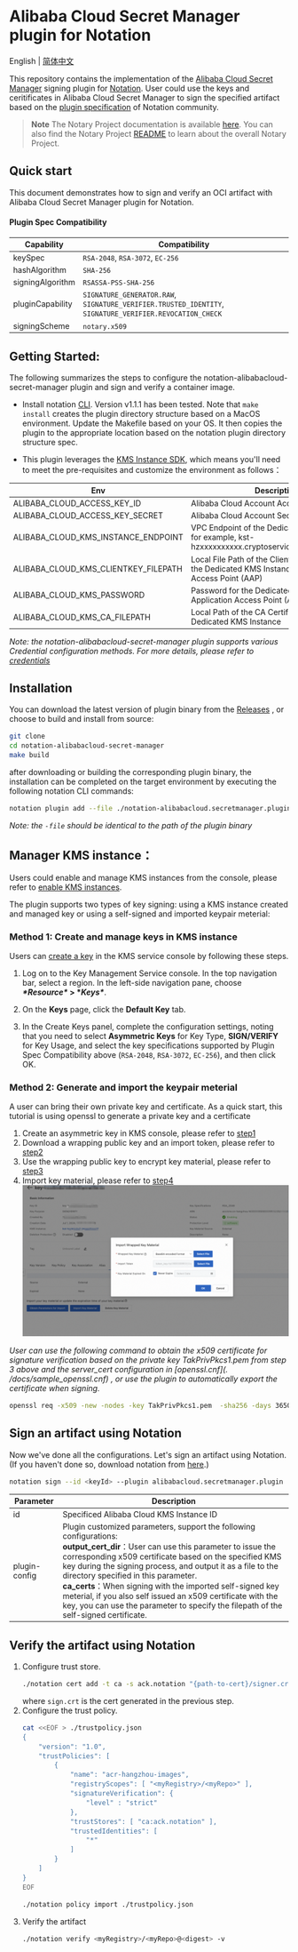 # Alibaba Cloud Secret Manager plugin for Notation

English | [简体中文](./README-zh_CN.md)

This repository contains the implementation of the [Alibaba Cloud Secret Manager](https://www.alibabacloud.com/help/en/kms/support/overview-6) signing plugin for [Notation](https://notaryproject.dev/). User could use the keys and ceritificates in Alibaba Cloud Secret Manager to sign the specified artifact based on the [plugin specification](https://github.com/notaryproject/specifications/blob/main/specs/plugin-extensibility.md) of Notation community.

> **Note** The Notary Project documentation is available [here](https://notaryproject.dev/docs/). You can also find the Notary Project [README](https://github.com/notaryproject/.github/blob/main/README.md) to learn about the overall Notary Project.



## Quick start

This document demonstrates how to sign and verify an OCI artifact with Alibaba Cloud Secret Manager plugin for Notation.


#### Plugin Spec Compatibility

| Capability       | Compatibility                                                |
| ---------------- | ------------------------------------------------------------ |
| keySpec          | `RSA-2048`, `RSA-3072`, `EC-256`                             |
| hashAlgorithm    | `SHA-256`                                                    |
| signingAlgorithm | `RSASSA-PSS-SHA-256`                                         |
| pluginCapability | `SIGNATURE_GENERATOR.RAW`, `SIGNATURE_VERIFIER.TRUSTED_IDENTITY`, `SIGNATURE_VERIFIER.REVOCATION_CHECK` |
| signingScheme    | `notary.x509`                                                |



## Getting Started:

The following summarizes the steps to configure the notation-alibabacloud-secret-manager plugin and sign and verify a container image.

- Install notation [CLI](https://github.com/notaryproject/notation/releases/tag/v1.1.1). Version v1.1.1 has been tested. Note that `make install` creates the plugin directory structure based on a MacOS environment. Update the Makefile based on your OS. It then copies the plugin to the appropriate location based on the notation plugin directory structure spec.

- This plugin leverages the [KMS Instance SDK](https://www.alibabacloud.com/help/en/kms/developer-reference/kms-instance-sdk-for-go/), which means you'll need to meet the pre-requisites and customize the environment as follows：

| Env                                  | Description                                                  |
| ------------------------------------ | ------------------------------------------------------------ |
| ALIBABA_CLOUD_ACCESS_KEY_ID          | Alibaba Cloud Account Access Key ID                          |
| ALIBABA_CLOUD_ACCESS_KEY_SECRET      | Alibaba Cloud Account Secret Access Key                      |
| ALIBABA_CLOUD_KMS_INSTANCE_ENDPOINT  | VPC Endpoint of the Dedicated KMS Instance, for example, kst-hzxxxxxxxxxx.cryptoservice.kms.aliyuncs.com |
| ALIBABA_CLOUD_KMS_CLIENTKEY_FILEPATH | Local File Path of the ClientKey Credential for the Dedicated KMS Instance Application Access Point (AAP) |
| ALIBABA_CLOUD_KMS_PASSWORD           | Password for the Dedicated KMS Instance Application Access Point (AAP) |
| ALIBABA_CLOUD_KMS_CA_FILEPATH        | Local Path of the CA Certificate for the Dedicated KMS Instance |

*Note: the notation-alibabacloud-secret-manager plugin supports various Credential configuration methods. For more details, please refer to [credentials](https://aliyuncontainerservice.github.io/ack-ram-tool/#credentials)*

## Installation

You can download the latest version of plugin binary from the [Releases](https://github.com/AliyunContainerService/notation-alibabacloud-secret-manager/releases) , or choose to build and install from source:

```bash
git clone
cd notation-alibabacloud-secret-manager
make build
```


after downloading or building the corresponding plugin binary, the installation can be completed on the target environment by executing the following notation CLI commands:

```bash
notation plugin add --file ./notation-alibabacloud.secretmanager.plugin
```

*Note: the `-file`  should be identical to the path of the plugin binary*



## Manager KMS instance：

Users could enable and manage KMS instances from the console, please refer to  [enable KMS instances](https://www.alibabacloud.com/help/en/kms/key-management-service/user-guide/manage-kms-instances#section-yal-idg-c4y).

The plugin supports two types of key signing: using a KMS instance created and managed key or using a self-signed and imported keypair meterial:

### Method 1: Create and manage keys in KMS instance

Users can [create a key](https://help.aliyun.com/en/kms/key-management-service/user-guide/manage-keys-2) in the KMS service console by following these steps.

1. Log on to the Key Management Service console. In the top navigation bar, select a region. In the left-side navigation pane, choose ***\*Resource\** > \**Keys\****.

2. On the **Keys** page, click the **Default Key** tab.

3. In the Create Keys panel, complete the configuration settings, noting that you need to select **Asymmetric Keys** for Key Type, **SIGN/VERIFY** for Key Usage,  and select the key specifications supported by Plugin Spec Compatibility above (`RSA-2048`, `RSA-3072`, `EC-256`), and then click OK.



### Method 2:  Generate and import the keypair meterial

A user can bring their own private key and certificate. As a quick start, this tutorial is using openssl to generate a private key and a certificate

1. Create an asymmetric key in KMS console, please refer to [step1](https://www.alibabacloud.com/help/en/kms/user-guide/import-key-material-into-an-asymmetric-key#p-qcf-3d4-pel)
2. Download a wrapping public key and an import token, please refer to [step2](https://www.alibabacloud.com/help/en/kms/user-guide/import-key-material-into-an-asymmetric-key#p-f9p-n7u-88m)
3. Use the wrapping public key to encrypt key material, please refer to [step3](https://www.alibabacloud.com/help/en/kms/user-guide/import-key-material-into-an-asymmetric-key#p-jar-kxa-iun)
4. Import key material, please refer to [step4](https://www.alibabacloud.com/help/en/kms/user-guide/import-key-material-into-an-asymmetric-key#p-j5c-vp9-9vd)
   ![](./docs/import_key.png)

*User can use the following command to obtain the x509 certificate for signature verification based on the private key TakPrivPkcs1.pem from step 3 above and the server_cert configuration in [openssl.cnf](. /docs/sample_openssl.cnf) , or use the plugin to automatically export the certificate when signing.*

```bash
openssl req -x509 -new -nodes -key TakPrivPkcs1.pem  -sha256 -days 3650 -out sign.crt -config openssl.cnf -extensions server_cert
```



## Sign an artifact using Notation

Now we've done all the configurations. Let's sign an artifact using Notation. (If you haven't done so, download notation from [here](https://github.com/notaryproject/notation/releases).)
```bash
notation sign --id <keyId> --plugin alibabacloud.secretmanager.plugin  <myRegistry>/<myRepo>@<digest> --plugin-config output_cert_dir=<dirPath>
```


| Parameter     | Description                                                                                                                                                                                                                                                                                                                                                                                                                                                                                                                               |
| ------------- |-------------------------------------------------------------------------------------------------------------------------------------------------------------------------------------------------------------------------------------------------------------------------------------------------------------------------------------------------------------------------------------------------------------------------------------------------------------------------------------------------------------------------------------------|
| id            | Specificed Alibaba Cloud KMS Instance ID                                                                                                                                                                                                                                                                                                                                                                                                                                                                                                  |
| plugin-config | Plugin customized parameters, support the following configurations: <br />     **output_cert_dir**：User can use this parameter to issue the corresponding x509 certificate based on the specified KMS key during the signing process, and output it as a file to the directory specified in this parameter. <br />     **ca_certs**：When signing with the imported self-signed key meterial, if you also self issued an x509 certificate with the key,  you can use the parameter to specify the filepath of the self-signed certificate. |




## Verify the artifact using Notation
1. Configure trust store.
    ```bash
    ./notation cert add -t ca -s ack.notation "{path-to-cert}/signer.crt"
    ```
   where `sign.crt` is the cert generated in the previous step.
2. Configure the trust policy.
    ```bash 
    cat <<EOF > ./trustpolicy.json
    {
        "version": "1.0",
        "trustPolicies": [
            {
                "name": "acr-hangzhou-images",
                "registryScopes": [ "<myRegistry>/<myRepo>" ],
                "signatureVerification": {
                    "level" : "strict"
                },
                "trustStores": [ "ca:ack.notation" ],
                "trustedIdentities": [
                    "*"
                ]
            }
        ]
    }
    EOF
    ```
    ```bash
    ./notation policy import ./trustpolicy.json
    ```
3. Verify the artifact
    ```bash
    ./notation verify <myRegistry>/<myRepo>@<digest> -v